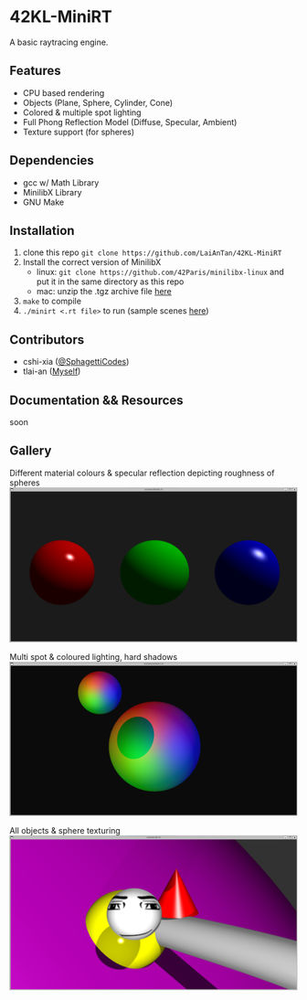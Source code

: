 # 42KL-MiniRT
A basic raytracing engine.

## Features

- CPU based rendering
- Objects (Plane, Sphere, Cylinder, Cone)
- Colored & multiple spot lighting
- Full Phong Reflection Model (Diffuse, Specular, Ambient)
- Texture support (for spheres)

## Dependencies

- gcc w/ Math Library
- MinilibX Library
- GNU Make

## Installation

1. clone this repo ```git clone https://github.com/LaiAnTan/42KL-MiniRT```
2. Install the correct version of MinilibX
	- linux: ```git clone https://github.com/42Paris/minilibx-linux``` and put it in the same directory as this repo
	- mac: unzip the .tgz archive file [here](/dependency/minilibx_opengl.tgz)
3. ```make``` to compile
4. ```./minirt <.rt file>``` to run (sample scenes [here](/scenes/))

## Contributors

- cshi-xia ([@SphagettiCodes](https://github.com/SpaghettiCodes))
- tlai-an ([Myself](https://github.com/LaiAnTan))

## Documentation && Resources

soon

## Gallery

Different material colours & specular reflection depicting roughness of spheres
![3balls.png](gallery/3balls.png)

Multi spot & coloured lighting, hard shadows
![colours.png](gallery/colours.png)

All objects & sphere texturing
![all.png](gallery/all.png)